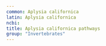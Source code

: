 ```yaml
---
common: Aplysia californica
latin: Aplysia californica
ncbi: 
title: Aplysia californica pathways
group: "Invertebrates"
---
```

